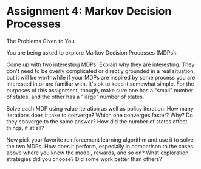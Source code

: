 # Assignment 4: Markov Decision Processes

The Problems Given to You

You are being asked to explore Markov Decision Processes (MDPs):

Come up with two interesting MDPs. Explain why they are interesting. They don't need to be overly complicated or directly grounded in a real situation, but it will be worthwhile if your MDPs are inspired by some process you are interested in or are familiar with. It's ok to keep it somewhat simple. For the purposes of this assignment, though, make sure one has a "small" number of states, and the other has a "large" number of states.

Solve each MDP using value iteration as well as policy iteration. How many iterations does it take to converge? Which one converges faster? Why? Do they converge to the same answer? How did the number of states affect things, if at all?

Now pick your favorite reinforcement learning algorithm and use it to solve the two MDPs. How does it perform, especially in comparison to the cases above where you knew the model, rewards, and so on? What exploration strategies did you choose? Did some work better than others?
